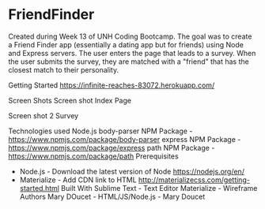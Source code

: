 # FriendFinder
Created during Week 13 of UNH Coding Bootcamp. The goal was to create a Friend Finder app (essentially a dating app but for friends) using Node and Express servers. The user enters the page that leads to a survey. When the user submits the survey, they are matched with a "friend" that has the closest match to their personality.

Getting Started
https://infinite-reaches-83072.herokuapp.com/

Screen Shots
Screen shot Index Page

Screen shot 2 Survey

Technologies used
Node.js
body-parser NPM Package - https://www.npmjs.com/package/body-parser
express NPM Package - https://www.npmjs.com/package/express
path NPM Package - https://www.npmjs.com/package/path
Prerequisites
- Node.js - Download the latest version of Node https://nodejs.org/en/
- Materialize - Add CDN link to HTML http://materializecss.com/getting-started.html
Built With
Sublime Text - Text Editor
Materialize - Wireframe
Authors
Mary DOucet - HTML/JS/Node.js - Mary Doucet
